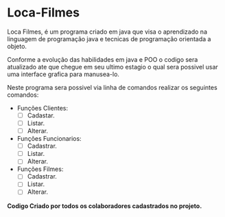 # Loca-Filmes
Loca Filmes, é um programa criado em java que visa o aprendizado na linguagem de programação java e tecnicas de programação orientada a objeto.

Conforme a evolução das habilidades em java e POO o codigo sera atualizado ate que chegue em seu ultimo estagio o qual sera possivel usar uma interface grafica para manusea-lo.

Neste programa sera possivel via linha de comandos realizar os seguintes comandos:

- Funções Clientes:
    - [ ] Cadastar.
    - [ ] Listar.
    - [ ] Alterar.

- Funções Funcionarios:
    - [ ] Cadastrar.
    - [ ] Listar.
    - [ ] Alterar.

- Funções Filmes:
    - [ ] Cadastrar.
    - [ ] Listar.
    - [ ] Alterar.

**Codigo Criado por todos os colaboradores cadastrados no projeto.**